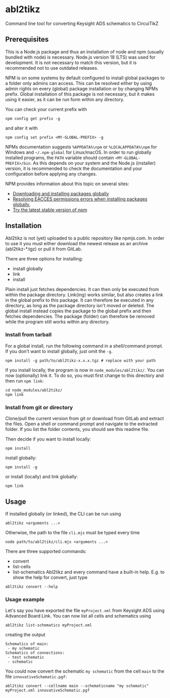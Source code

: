 # abl2tikz

Command line tool for converting Keysight ADS schematics to CircuiTikZ

## Prerequisites

This is a Node.js package and thus an installation of node and npm (usually bundled with node) is necessary. Node.js
version 18 (LTS) was used for development. It is not necessary to match this version, but it is recommended not to use
outdated releases.

NPM is on some systems by default configured to install global packages to a folder only admins can access. This can be
resolved either by using admin rights on every (global) package installation or by changing NPMs prefix. Global
installation of this package is not necessary, but it makes using it easier, as it can be run form within any
directory.

You can check your current prefix with

```shell
npm config get prefix -g
```

and alter it with

```shell
npm config set prefix <MY-GLOBAL-PREFIX> -g
```

NPMs documentation suggests `%APPDATA%\npm` or `%LOCALAPPDATA%\npm` for Windows and `~/.npm-global` for Linux/macOS. In
order to run globally installed programs, the `PATH` variable should contain `<MY-GLOBAL-PREFIX>/bin`. As this depends
on your system and the Node.js (installer) version, it is recommended to check the documentation and your configuration
before applying any changes.

NPM provides information about this topic on several sites:

-   <a href="https://docs.npmjs.com/downloading-and-installing-packages-globally">Downloading and installing packages globally</a>
-   <a href="https://docs.npmjs.com/resolving-eacces-permissions-errors-when-installing-packages-globally">Resolving EACCES permissions errors when installing packages globally</a>,
-   <a href="https://docs.npmjs.com/try-the-latest-stable-version-of-npm">Try the latest stable version of npm</a>

## Installation

Abl2tikz is not (yet) uploaded to a public repository like npmjs.com. In order to use it you must either download the
newest release as an archive (abl2tikz-\*.tgz) or pull it from GitLab.

There are three options for installing:

-   install globally
-   link
-   install

Plain install just fetches dependencies. It can then only be executed from within the package directory. Link(ing) works
similar, but also creates a link in the global prefix to this package. It can therefore be executed in any directory, as
long as the package directory isn't moved or deleted. The global install instead copies the package to the global prefix
and then fetches dependencies. The package (folder) can therefore be removed while the program still works within any
directory.

### Install from tarball

For a global install, run the following command in a shell/command prompt. If you don't want to install globally, just
omit the `-g`.

```shell
npm install -g path/to/abl2tikz-x.x.x.tgz # replace with your path
```

If you install locally, the program is now in `node_modules/abl2tikz/`. You can now (optionally) link it. To do so, you
must first change to this directory and then run `npm link`:

```shell
cd node_modules/abl2tikz/
npm link
```

### Install from git or directory

Clone/pull the current version from git or download from GitLab and extract the files. Open a shell or command prompt
and navigate to the extracted folder. If you list the folder contents, you should see this readme file.

Then decide if you want to install locally:

```shell
npm install
```

install globally:

```shell
npm install -g
```

or install (locally) and link globally:

```shell
npm link
```

## Usage

If installed globally (or linked), the CLI can be run using
```shell
abl2tikz <arguments ...>
```
Otherwise, the path to the file `cli.mjs` must be typed every time
```shell
node path/to/abl2tikz/cli.mjs <arguments ...>
```

There are three supported commands:
- convert
- list-cells
- list-schematics
Abl2tikz and every command have a built-in help. E.g. to show the help for convert, just type

```shell
abl2tikz convert --help
```

### Usage example
Let's say you have exported the file `myProject.xml` from Keysight ADS using Advanced Board Link. You can now list all
cells and schematics using

```shell
abl2tikz list-schematics myProject.xml
```
creating the output
```
Schematics of main:
 - my schematic
Schematics of connections:
 - test schematic
 - schematic
```

You could now convert the schematic `my schematic` from the cell `main` to the file `innovativeSchematic.pgf`:
```shell
abl2tikz convert --cellname main --schematicname "my schematic" myProject.xml innovativeSchematic.pgf
```